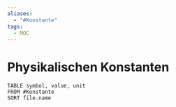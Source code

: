 ```yaml
---
aliases:
  - "#Konstante"
tags:
  - MOC
---
```


# Physikalischen Konstanten

```dataview
TABLE symbol, value, unit
FROM #Konstante 
SORT file.name
```